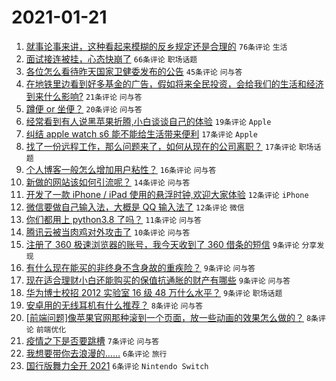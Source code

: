 # 2021-01-21

1. [就事论事来讲，这种看起来模糊的反乡规定还是合理的](https://www.v2ex.com/t/746939) `76条评论` `生活`
1. [面试接连被挂，心态快崩了](https://www.v2ex.com/t/746898) `66条评论` `职场话题`
1. [各位怎么看待昨天国家卫健委发布的公告](https://www.v2ex.com/t/746893) `45条评论` `问与答`
1. [在地铁里边看到好多基金的广告，假如将来全民投资，会给我们的生活和经济到来什么影响?](https://www.v2ex.com/t/746907) `21条评论` `问与答`
1. [蹲便 or 坐便？](https://www.v2ex.com/t/746968) `20条评论` `问与答`
1. [经常看到有人说黑苹果折腾,小白谈谈自己的体验](https://www.v2ex.com/t/746913) `19条评论` `Apple`
1. [纠结 apple watch s6 能不能给生活带来便利](https://www.v2ex.com/t/746977) `17条评论` `Apple`
1. [找了一份远程工作，那么问题来了，如何从现在的公司离职？](https://www.v2ex.com/t/746909) `17条评论` `职场话题`
1. [个人博客一般怎么增加用户粘性？](https://www.v2ex.com/t/746884) `16条评论` `问与答`
1. [新做的网站该如何引流呢？](https://www.v2ex.com/t/746885) `14条评论` `问与答`
1. [开发了一款 iPhone / iPad 使用的悬浮时钟,欢迎大家体验](https://www.v2ex.com/t/746951) `12条评论` `iPhone`
1. [微信要做自己输入法，大概是 QQ 输入法了](https://www.v2ex.com/t/746879) `12条评论` `微信`
1. [你们都用上 python3.8 了吗？](https://www.v2ex.com/t/746947) `11条评论` `问与答`
1. [腾讯云被当肉鸡对外攻击了](https://www.v2ex.com/t/746878) `10条评论` `问与答`
1. [注册了 360 极速浏览器的账号，我今天收到了 360 借条的短信](https://www.v2ex.com/t/746936) `9条评论` `分享发现`
1. [有什么现在能买的非终身不含身故的重疾险？](https://www.v2ex.com/t/746920) `9条评论` `问与答`
1. [现在适合理财小白还能购买的保值抗通胀的财产有哪些](https://www.v2ex.com/t/746888) `9条评论` `问与答`
1. [华为博士校招 2012 实验室 16 级 48 万什么水平？](https://www.v2ex.com/t/746875) `9条评论` `职场话题`
1. [安卓用的无线耳机有什么推荐？](https://www.v2ex.com/t/746938) `8条评论` `问与答`
1. [[前端问题]像苹果官网那种滚到一个页面，放一些动画的效果怎么做的？](https://www.v2ex.com/t/746894) `8条评论` `前端优化`
1. [疫情之下是否要跳槽](https://www.v2ex.com/t/746933) `7条评论` `问与答`
1. [我想要带你去浪漫的……](https://www.v2ex.com/t/746889) `6条评论` `旅行`
1. [国行版舞力全开 2021](https://www.v2ex.com/t/746886) `6条评论` `Nintendo Switch`
